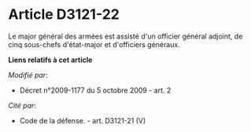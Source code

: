 # Article D3121-22

Le major général des armées est assisté d'un officier général adjoint, de cinq sous-chefs d'état-major et d'officiers
généraux.

**Liens relatifs à cet article**

_Modifié par_:

  - Décret n°2009-1177 du 5 octobre 2009 - art. 2

_Cité par_:

  - Code de la défense. - art. D3121-21 (V)
